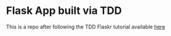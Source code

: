 # Flask App built via TDD

This is a repo after following the TDD Flaskr tutorial available [here](https://github.com/mjhea0/flaskr-tdd)
